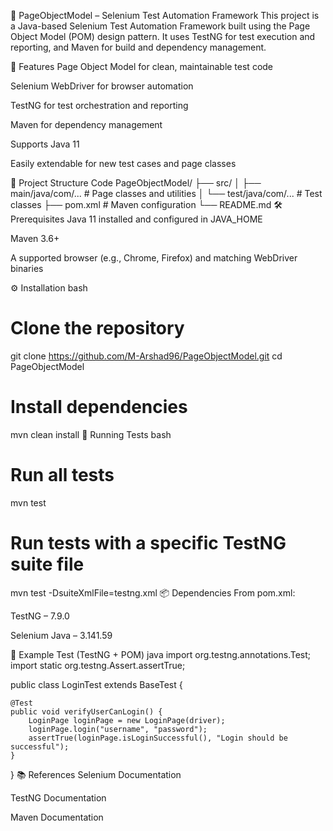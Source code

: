 🧪 PageObjectModel – Selenium Test Automation Framework
This project is a Java-based Selenium Test Automation Framework built using the Page Object Model (POM) design pattern. It uses TestNG for test execution and reporting, and Maven for build and dependency management.

🚀 Features
Page Object Model for clean, maintainable test code

Selenium WebDriver for browser automation

TestNG for test orchestration and reporting

Maven for dependency management

Supports Java 11

Easily extendable for new test cases and page classes

📂 Project Structure
Code
PageObjectModel/
├── src/
│   ├── main/java/com/...   # Page classes and utilities
│   └── test/java/com/...   # Test classes
├── pom.xml                 # Maven configuration
└── README.md
🛠 Prerequisites
Java 11 installed and configured in JAVA_HOME

Maven 3.6+

A supported browser (e.g., Chrome, Firefox) and matching WebDriver binaries

⚙️ Installation
bash
# Clone the repository
git clone https://github.com/M-Arshad96/PageObjectModel.git
cd PageObjectModel

# Install dependencies
mvn clean install
🧪 Running Tests
bash
# Run all tests
mvn test

# Run tests with a specific TestNG suite file
mvn test -DsuiteXmlFile=testng.xml
📦 Dependencies
From pom.xml:

TestNG – 7.9.0

Selenium Java – 3.141.59

📝 Example Test (TestNG + POM)
java
import org.testng.annotations.Test;
import static org.testng.Assert.assertTrue;

public class LoginTest extends BaseTest {

    @Test
    public void verifyUserCanLogin() {
        LoginPage loginPage = new LoginPage(driver);
        loginPage.login("username", "password");
        assertTrue(loginPage.isLoginSuccessful(), "Login should be successful");
    }
}
📚 References
Selenium Documentation

TestNG Documentation

Maven Documentation
